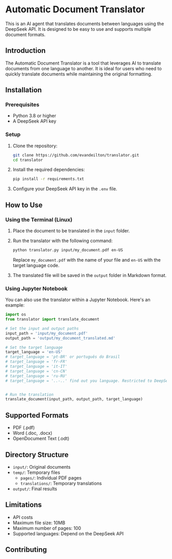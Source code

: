 # Automatic Document Translator

This is an AI agent that translates documents between languages using the DeepSeek API. It is designed to be easy to use and supports multiple document formats.

## Introduction

The Automatic Document Translator is a tool that leverages AI to translate documents from one language to another. It is ideal for users who need to quickly translate documents while maintaining the original formatting.

## Installation

### Prerequisites

- Python 3.8 or higher
- A DeepSeek API key

### Setup

1. Clone the repository:

   ```bash
   git clone https://github.com/evandeilton/translator.git
   cd translator
   ```

2. Install the required dependencies:

   ```bash
   pip install -r requirements.txt
   ```

3. Configure your DeepSeek API key in the `.env` file.

## How to Use

### Using the Terminal (Linux)

1. Place the document to be translated in the `input` folder.
2. Run the translator with the following command:

   ```bash
   python translator.py input/my_document.pdf en-US
   ```

   Replace `my_document.pdf` with the name of your file and `en-US` with the target language code.

3. The translated file will be saved in the `output` folder in Markdown format.

### Using Jupyter Notebook

You can also use the translator within a Jupyter Notebook. Here's an example:

```python
import os
from translator import translate_document

# Set the input and output paths
input_path = 'input/my_document.pdf'
output_path = 'output/my_document_translated.md'

# Set the target language
target_language = 'en-US'
# target_language = 'pt-BR' or português do Brasil
# target_language = 'fr-FR'
# target_language = 'it-IT'
# target_language = 'cn-CN'
# target_language = 'ru-RU'
# target_language = '..-..' find out you language. Restricted to DeepSeek suported languages.


# Run the translation
translate_document(input_path, output_path, target_language)
```

## Supported Formats

- PDF (.pdf)
- Word (.doc, .docx)
- OpenDocument Text (.odt)

## Directory Structure

- `input/`: Original documents
- `temp/`: Temporary files
  - `pages/`: Individual PDF pages
  - `translations/`: Temporary translations
- `output/`: Final results

## Limitations

- API costs
- Maximum file size: 10MB
- Maximum number of pages: 100
- Supported languages: Depend on the DeepSeek API

## Contributing

